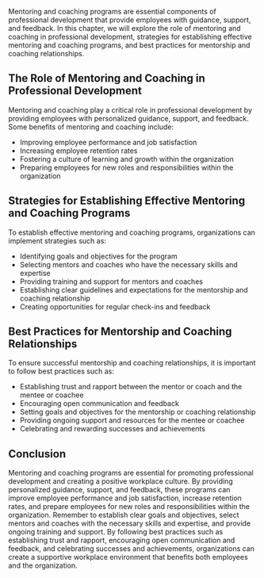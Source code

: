 
Mentoring and coaching programs are essential components of professional development that provide employees with guidance, support, and feedback. In this chapter, we will explore the role of mentoring and coaching in professional development, strategies for establishing effective mentoring and coaching programs, and best practices for mentorship and coaching relationships.

The Role of Mentoring and Coaching in Professional Development
--------------------------------------------------------------

Mentoring and coaching play a critical role in professional development by providing employees with personalized guidance, support, and feedback. Some benefits of mentoring and coaching include:

* Improving employee performance and job satisfaction
* Increasing employee retention rates
* Fostering a culture of learning and growth within the organization
* Preparing employees for new roles and responsibilities within the organization

Strategies for Establishing Effective Mentoring and Coaching Programs
---------------------------------------------------------------------

To establish effective mentoring and coaching programs, organizations can implement strategies such as:

* Identifying goals and objectives for the program
* Selecting mentors and coaches who have the necessary skills and expertise
* Providing training and support for mentors and coaches
* Establishing clear guidelines and expectations for the mentorship and coaching relationship
* Creating opportunities for regular check-ins and feedback

Best Practices for Mentorship and Coaching Relationships
--------------------------------------------------------

To ensure successful mentorship and coaching relationships, it is important to follow best practices such as:

* Establishing trust and rapport between the mentor or coach and the mentee or coachee
* Encouraging open communication and feedback
* Setting goals and objectives for the mentorship or coaching relationship
* Providing ongoing support and resources for the mentee or coachee
* Celebrating and rewarding successes and achievements

Conclusion
----------

Mentoring and coaching programs are essential for promoting professional development and creating a positive workplace culture. By providing personalized guidance, support, and feedback, these programs can improve employee performance and job satisfaction, increase retention rates, and prepare employees for new roles and responsibilities within the organization. Remember to establish clear goals and objectives, select mentors and coaches with the necessary skills and expertise, and provide ongoing training and support. By following best practices such as establishing trust and rapport, encouraging open communication and feedback, and celebrating successes and achievements, organizations can create a supportive workplace environment that benefits both employees and the organization.
